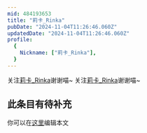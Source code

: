 ```yaml
---
mid: 484193653
title: "莉卡_Rinka"
pubDate: "2024-11-04T11:26:46.060Z"
updatedDate: "2024-11-04T11:26:46.060Z"
profile:
  {
    Nickname: ["莉卡_Rinka"],
  }
---
```


关注[莉卡_Rinka](https://space.bilibili.com/484193653)谢谢喵~ 关注[莉卡_Rinka](https://space.bilibili.com/484193653)谢谢喵~

## 此条目有待补充
你可以在[这里](https://github.com/Yuhanawa/VTuber.ICU/edit/master/src/content/v/莉卡_Rinka/index.md)编辑本文
